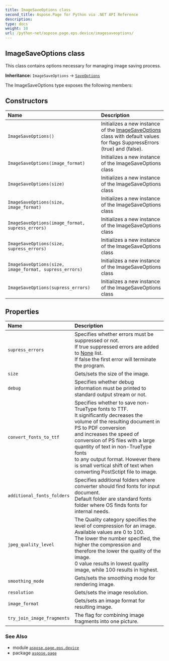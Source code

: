 ```yaml
---
title: ImageSaveOptions class
second_title: Aspose.Page for Python via .NET API Reference
description: 
type: docs
weight: 10
url: /python-net/aspose.page.eps.device/imagesaveoptions/
---
```


## ImageSaveOptions class

This class contains options necessary for managing image saving process.

**Inheritance:** `ImageSaveOptions` → [`SaveOptions`](/page/python-net/aspose.page/saveoptions)

The ImageSaveOptions type exposes the following members:
## Constructors
| Name | Description |
| :- | :- |
| `ImageSaveOptions()` | Initializes a new instance of the [ImageSaveOptions](/page/python-net/aspose.page.eps.device/imagesaveoptions/) class with default values <br/>            for flags SuppressErrors (true) and  (false). |
| `ImageSaveOptions(image_format)` | Initializes a new instance of the ImageSaveOptions class |
| `ImageSaveOptions(size)` | Initializes a new instance of the ImageSaveOptions class |
| `ImageSaveOptions(size, image_format)` | Initializes a new instance of the ImageSaveOptions class |
| `ImageSaveOptions(image_format, supress_errors)` | Initializes a new instance of the ImageSaveOptions class |
| `ImageSaveOptions(size, supress_errors)` | Initializes a new instance of the ImageSaveOptions class |
| `ImageSaveOptions(size, image_format, supress_errors)` | Initializes a new instance of the ImageSaveOptions class |
| `ImageSaveOptions(supress_errors)` | Initializes a new instance of the ImageSaveOptions class |
## Properties
| Name | Description |
| :- | :- |
| `supress_errors` | Specifies whether errors must be suppressed or not.<br/>            If true suppressed errors are added to [None](/page/python-net/aspose.page/saveoptions/) list.<br/>            If false the first error will terminate the program. |
| `size` | Gets/sets the size of the image. |
| `debug` | Specifies whether debug information must be printed to standard output stream or not. |
| `convert_fonts_to_ttf` | Specifies whether to save non-TrueType fonts to TTF.<br/>            It significantly decreases the volume of the resulting document in PS to PDF conversion<br/>            and increases the speed of conversion of PS files with a large quantity of text in non-TrueType fonts<br/>            to any output format. However there is small vertical shift of text when converting PostSctipt file to image. |
| `additional_fonts_folders` | Specifies additional folders where converter should find fonts for input document.<br/>            Default folder are standard fonts folder where OS finds fonts for internal needs. |
| `jpeg_quality_level` | The Quality category specifies the level of compression for an image.<br/>            Available values are 0 to 100. <br/>            The lower the number specified, the higher the compression and therefore the lower the quality of the image. <br/>            0 value results in lowest quality image, while 100 results in highest. |
| `smoothing_mode` | Gets/sets the smoothing mode for rendering image. |
| `resolution` | Gets/sets the image resolution. |
| `image_format` | Gets/sets an image format for resulting image. |
| `try_join_image_fragments` | The flag for combining image fragments into one picture. |

### See Also

* module [`aspose.page.eps.device`](/page/python-net/aspose.page.eps.device/)
* package [`aspose.page`](/page/python-net/)

